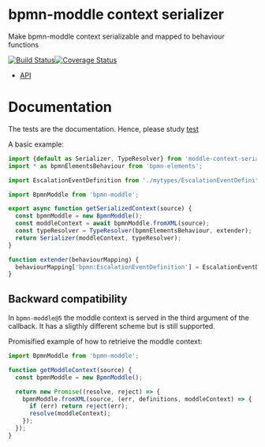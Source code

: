 bpmn-moddle context serializer
==============================

Make bpmn-moddle context serializable and mapped to behaviour functions

[![Build Status](https://travis-ci.com/paed01/moddle-context-serializer.svg?branch=master)](https://travis-ci.com/paed01/moddle-context-serializer)[![Coverage Status](https://coveralls.io/repos/github/paed01/moddle-context-serializer/badge.svg?branch=master)](https://coveralls.io/github/paed01/moddle-context-serializer?branch=master)

- [API](/API.md)

# Documentation

The tests are the documentation. Hence, please study [test](/test/serializer-test.js)

A basic example:
```js
import {default as Serializer, TypeResolver} from 'moddle-context-serializer';
import * as bpmnElementsBehaviour from 'bpmn-elements';

import EscalationEventDefinition from './mytypes/EscalationEventDefinition';

import BpmnModdle from 'bpmn-moddle';

export async function getSerializedContext(source) {
  const bpmnModdle = new BpmnModdle();
  const moddleContext = await bpmnModdle.fromXML(source);
  const typeResolver = TypeResolver(bpmnElementsBehaviour, extender);
  return Serializer(moddleContext, typeResolver);
}

function extender(behaviourMapping) {
  behaviourMapping['bpmn:EscalationEventDefinition'] = EscalationEventDefinition;
}
```

## Backward compatibility

In `bpmn-moddle@5` the moddle context is served in the third argument of the callback. It has a sligthly different scheme but is still supported.

Promisified example of how to retrieive the moddle context:
```js
import BpmnModdle from 'bpmn-moddle';

function getModdleContext(source) {
  const bpmnModdle = new BpmnModdle();

  return new Promise((resolve, reject) => {
    bpmnModdle.fromXML(source, (err, definitions, moddleContext) => {
      if (err) return reject(err);
      resolve(moddleContext);
    });
  });
}
```
